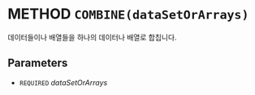 # METHOD `COMBINE(dataSetOrArrays)`
데이터들이나 배열들을 하나의 데이터나 배열로 합칩니다.

## Parameters
* `REQUIRED` *dataSetOrArrays*
